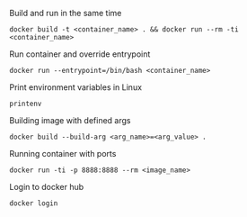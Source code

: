 Build and run in the same time 
```
docker build -t <container_name> . && docker run --rm -ti <container_name>
```

Run container and override entrypoint
```
docker run --entrypoint=/bin/bash <container_name>
```

Print environment variables in Linux
```
printenv
```

Building image with defined args 
```
docker build --build-arg <arg_name>=<arg_value> .
```

Running container with ports
```
docker run -ti -p 8888:8888 --rm <image_name>
```

Login to docker hub 
```
docker login
```


